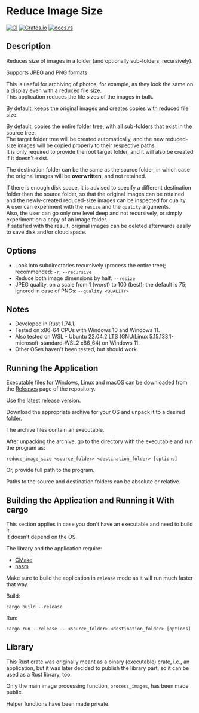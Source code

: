 # Reduce Image Size

[![CI](https://github.com/ivanbgd/reduce-image-size-rust/actions/workflows/ci.yml/badge.svg)](https://github.com/ivanbgd/reduce-image-size-rust/actions/workflows/ci.yml)
[![Crates.io](https://img.shields.io/crates/v/reduce_image_size.svg)](https://crates.io/crates/reduce_image_size)
[![docs.rs](https://docs.rs/reduce_image_size/badge.svg)](https://docs.rs/reduce_image_size/)

## Description
Reduces size of images in a folder (and optionally sub-folders, recursively).

Supports JPEG and PNG formats.

This is useful for archiving of photos, for example, as they look the same on a display even with a reduced file size.  
This application reduces the file sizes of the images in bulk.

By default, keeps the original images and creates copies with reduced file size.

By default, copies the entire folder tree, with all sub-folders that exist in the source tree.  
The target folder tree will be created automatically, and the new reduced-size images will be copied properly to their respective paths.  
It is only required to provide the root target folder, and it will also be created if it doesn't exist.

The destination folder can be the same as the source folder, in which case the original images will be **overwritten**, and not retained.

If there is enough disk space, it is advised to specify a different destination folder than the source folder,
so that the original images can be retained and the newly-created reduced-size images can be inspected for quality.  
A user can experiment with the `resize` and the `quality` arguments.  
Also, the user can go only one level deep and not recursively, or simply experiment on a copy of an image folder.  
If satisfied with the result, original images can be deleted afterwards easily to save disk and/or cloud space.

## Options
- Look into subdirectories recursively (process the entire tree); recommended: `-r`, `--recursive`
- Reduce both image dimensions by half: `--resize`
- JPEG quality, on a scale from 1 (worst) to 100 (best); the default is 75; ignored in case of PNGs: `--quality <QUALITY>`

## Notes
- Developed in Rust 1.74.1.
- Tested on x86-64 CPUs with Windows 10 and Windows 11.
- Also tested on WSL - Ubuntu 22.04.2 LTS (GNU/Linux 5.15.133.1-microsoft-standard-WSL2 x86_64) on Windows 11.
- Other OSes haven't been tested, but should work.

## Running the Application
Executable files for Windows, Linux and macOS can be downloaded from
the [Releases](https://github.com/ivanbgd/reduce-image-size-rust/releases) page of the repository.

Use the latest release version.

Download the appropriate archive for your OS and unpack it to a desired folder.

The archive files contain an executable.

After unpacking the archive, go to the directory with the executable and run the program as:  

```shell
reduce_image_size <source_folder> <destination_folder> [options]
```

Or, provide full path to the program.

Paths to the source and destination folders can be absolute or relative.

## Building the Application and Running it With cargo
This section applies in case you don't have an executable and need to build it.  
It doesn't depend on the OS.

The library and the application require:
- [CMake](https://cmake.org/download/)
- [nasm](https://www.nasm.us/)

Make sure to build the application in `release` mode as it will run much faster that way.

Build:
```shell
cargo build --release
```

Run:
```shell
cargo run --release -- <source_folder> <destination_folder> [options]
```

## Library
This Rust crate was originally meant as a binary (executable) crate, i.e., an application,
but it was later decided to publish the library part, so it can be used as a Rust library, too.

Only the main image processing function, `process_images`, has been made public.

Helper functions have been made private.

